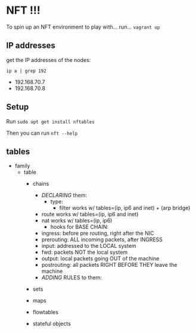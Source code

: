 # NFT !!!

To spin up an NFT environment to play with... run...
`vagrant up`

## IP addresses

get the IP addresses of the nodes:

`ip a | grep 192`

- 192.168.70.7
- 192.168.70.8

## Setup 

Run `sudo apt get install nftables`

Then you can run `nft --help`

## tables

- family
  - table
    - chains
      - *DECLARING* them: 
        - type: 
          - filter works w/ tables=(ip, ip6 and inet) + (arp bridge)
  	  - route works w/ tables=(ip, ip6 and inet)
	  - nat works w/ tables=(ip, ip6)
        - hooks for BASE CHAIN:
	  - ingress: before pre routing, right after the NIC
	  - prerouting: ALL incoming packets, after INGRESS
	  - input: addressed to the LOCAL system 
	  - fwd: packets NOT the local system 
	  - output: local packets going OUT of the machine
	  - postrouting: all packets RIGHT BEFORE THEY leave the machine
      - *ADDING* RULES to them:
        
    - sets       
    - maps
    - flowtables
    - stateful objects


